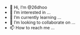 - 👋 Hi, I’m @26dhoo
- 👀 I’m interested in ...
- 🌱 I’m currently learning ...
- 💞️ I’m looking to collaborate on ...
- 📫 How to reach me ...

<!---
26dhoo/26dhoo is a ✨ special ✨ repository because its `README.md` (this file) appears on your GitHub profile.
You can click the Preview link to take a look at your changes.
--->
